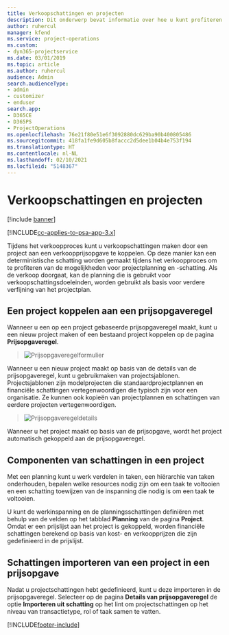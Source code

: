 ```yaml
---
title: Verkoopschattingen en projecten
description: Dit onderwerp bevat informatie over hoe u kunt profiteren van de planning en schattingen in het verkoopproces.
author: ruhercul
manager: kfend
ms.service: project-operations
ms.custom:
- dyn365-projectservice
ms.date: 03/01/2019
ms.topic: article
ms.author: ruhercul
audience: Admin
search.audienceType:
- admin
- customizer
- enduser
search.app:
- D365CE
- D365PS
- ProjectOperations
ms.openlocfilehash: 76e21f80e51e6f3092880dc629ba90b400805486
ms.sourcegitcommit: 418fa1fe9d605b8faccc2d5dee1b04b4e753f194
ms.translationtype: HT
ms.contentlocale: nl-NL
ms.lasthandoff: 02/10/2021
ms.locfileid: "5148367"
---
```

# <a name="sales-estimates-and-projects"></a>Verkoopschattingen en projecten

[!include [banner](../includes/psa-now-project-operations.md)]

[!INCLUDE[cc-applies-to-psa-app-3.x](../includes/cc-applies-to-psa-app-3x.md)]

Tijdens het verkoopproces kunt u verkoopschattingen maken door een project aan een verkoopprijsopgave te koppelen. Op deze manier kan een deterministische schatting worden gemaakt tijdens het verkoopproces om te profiteren van de mogelijkheden voor projectplanning en -schatting. Als de verkoop doorgaat, kan de planning die is gebruikt voor verkoopschattingsdoeleinden, worden gebruikt als basis voor verdere verfijning van het projectplan.

## <a name="linking-a-project-to-a-quote-line"></a>Een project koppelen aan een prijsopgaveregel

Wanneer u een op een project gebaseerde prijsopgaveregel maakt, kunt u een nieuw project maken of een bestaand project koppelen op de pagina **Prijsopgaveregel**. 

> ![Prijsopgaveregelformulier](media/project-8.png)
 
Wanneer u een nieuw project maakt op basis van de details van de prijsopgaveregel, kunt u gebruikmaken van projectsjablonen. Projectsjablonen zijn modelprojecten die standaardprojectplannen en financiële schattingen vertegenwoordigen die typisch zijn voor een organisatie. Ze kunnen ook kopieën van projectplannen en schattingen van eerdere projecten vertegenwoordigen.

> ![Prijsopgaveregeldetails](media/project-9.png)
  
Wanneer u het project maakt op basis van de prijsopgave, wordt het project automatisch gekoppeld aan de prijsopgaveregel.

## <a name="components-of-estimates-in-a-project"></a>Componenten van schattingen in een project

Met een planning kunt u werk verdelen in taken, een hiërarchie van taken onderhouden, bepalen welke resources nodig zijn om een taak te voltooien en een schatting toewijzen van de inspanning die nodig is om een taak te voltooien.

U kunt de werkinspanning en de planningsschattingen definiëren met behulp van de velden op het tabblad **Planning** van de pagina **Project**. Omdat er een prijslijst aan het project is gekoppeld, worden financiële schattingen berekend op basis van kost- en verkoopprijzen die zijn gedefinieerd in de prijslijst.

## <a name="importing-estimates-from-a-project-into-a-quote"></a>Schattingen importeren van een project in een prijsopgave

Nadat u projectschattingen hebt gedefinieerd, kunt u deze importeren in de prijsopgaveregel. Selecteer op de pagina **Details van prijsopgaveregel** de optie **Importeren uit schatting** op het lint om projectschattingen op het niveau van transactietype, rol of taak samen te vatten.


[!INCLUDE[footer-include](../includes/footer-banner.md)]